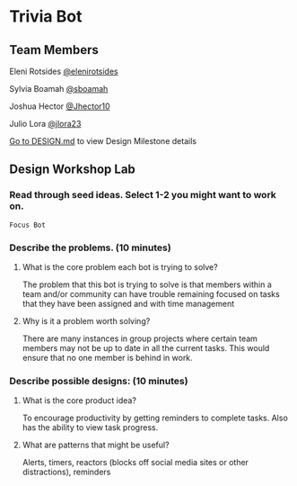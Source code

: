 # Trivia Bot

## Team Members

Eleni Rotsides [@elenirotsides](https://github.com/elenirotsides)

Sylvia Boamah [@sboamah](https://github.com/sboamah)

Joshua Hector [@Jhector10](https://github.com/Jhector10)

Julio Lora [@jlora23](https://github.com/jlora23)

[Go to DESIGN.md](https://github.com/elenirotsides/SSW-345-Project/blob/main/DESIGN.md) to view Design Milestone details

## Design Workshop Lab

### Read through seed ideas. Select 1-2 you might want to work on.

```
Focus Bot
```

### Describe the problems. (10 minutes)

1. What is the core problem each bot is trying to solve?

    The problem that this bot is trying to solve is that members within a team and/or community can have trouble remaining focused on tasks that they have been assigned and with time management

2. Why is it a problem worth solving?

    There are many instances in group projects where certain team members may not be up to date in all the current tasks. This would ensure that no one member is behind in work.

### Describe possible designs: (10 minutes)

1. What is the core product idea?

    To encourage productivity by getting reminders to complete tasks. Also has the ability to view task progress.

2. What are patterns that might be useful?

    Alerts, timers, reactors (blocks off social media sites or other distractions), reminders
